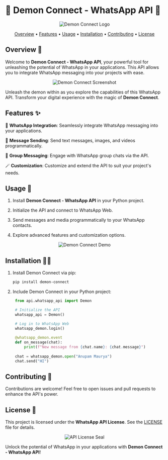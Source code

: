 # 🌟 Demon Connect - WhatsApp API 🌟

<p align="center">
  <img src="https://github.com/anupammaurya6767/Demon_connect/blob/main/assets/demon_connect.png" alt="Demon Connect Logo">
</p>

<p align="center">
  <a href="#Overview">Overview</a> •
  <a href="#Features">Features</a> •
  <a href="#Usage">Usage</a> •
  <a href="#Installation">Installation</a> •
  <a href="#Contributing">Contributing</a> •
  <a href="#License">License</a>
</p>

## Overview 👹

Welcome to **Demon Connect - WhatsApp API**, your powerful tool for unleashing the potential of WhatsApp in your applications. This API allows you to integrate WhatsApp messaging into your projects with ease.

<p align="center">
  <img src="https://your-project-screenshot-url.com" alt="Demon Connect Screenshot">
</p>

Unleash the demon within as you explore the capabilities of this WhatsApp API. Transform your digital experience with the magic of **Demon Connect**.

## Features ✨

📲 **WhatsApp Integration**: Seamlessly integrate WhatsApp messaging into your applications.

📩 **Message Sending**: Send text messages, images, and videos programmatically.

🚀 **Group Messaging**: Engage with WhatsApp group chats via the API.

🪄 **Customization**: Customize and extend the API to suit your project's needs.

## Usage 📱

1. Install **Demon Connect - WhatsApp API** in your Python project.

2. Initialize the API and connect to WhatsApp Web.

3. Send messages and media programmatically to your WhatsApp contacts.

4. Explore advanced features and customization options.

<p align="center">
  <img src="https://your-project-demo-gif-url.com" alt="Demon Connect Demo">
</p>

## Installation 🧙‍♂️

1. Install Demon Connect via pip:
   ```bash
   pip install demon-connect
   ```

2. Include Demon Connect in your Python project:
   ```python
    from api.whatsapp_api import Demon

    # Initialize the API
    whatsapp_api = Demon()

    # Log in to WhatsApp Web
    whatsapp_demon.login()
  
    @whatsapp_demon.event
    def on_message(chat):
        print(f"New message from {chat.name}: {chat.message}")
  
    chat = whatsapp_demon.open("Anupam Maurya")
    chat.send("HI")

   ```

## Contributing 🌟

Contributions are welcome! Feel free to open issues and pull requests to enhance the API's power.

## License 📜

This project is licensed under the **WhatsApp API License**. See the [LICENSE](LICENSE) file for details.

<p align="center">
  <img src="https://your-project-license-url.com" alt="API License Seal">
</p>

Unlock the potential of WhatsApp in your applications with **Demon Connect - WhatsApp API**!
